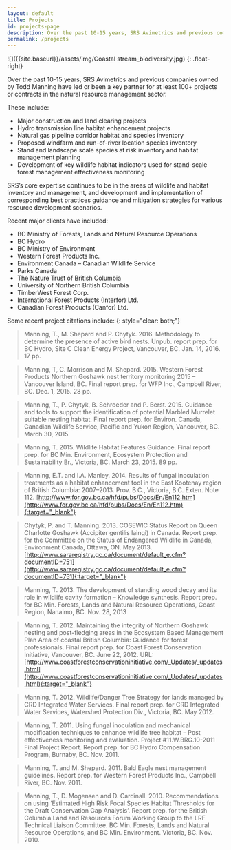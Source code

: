 ```yaml
---
layout: default
title: Projects
id: projects-page
description: Over the past 10-15 years, SRS Avimetrics and previous companies owned by Todd Manning have led or been a key partner for at least 100+ projects or contracts in the natural resource management sector.
permalink: /projects
---
```


![]({{site.baseurl}}/assets/img/Coastal stream_biodiversity.jpg)
{: .float-right}

Over the past 10-15 years, SRS Avimetrics and previous companies owned by Todd Manning have led or been a key partner for at least 100+ projects or contracts in the natural resource management sector. 

These include:

* Major construction and land clearing projects
* Hydro transmission line habitat enhancement projects
* Natural gas pipeline corridor habitat and species inventory
* Proposed windfarm and run-of-river location species inventory
* Stand and landscape scale species at risk inventory and habitat management planning
* Development of key wildlife habitat indicators used for stand-scale forest management effectiveness monitoring

SRS’s core expertise continues to be in the areas of wildlife and habitat inventory and management, and development and implementation of corresponding best practices guidance and mitigation strategies for various resource development scenarios.

Recent major clients have included:

 * BC Ministry of Forests, Lands and Natural Resource Operations
 * BC Hydro
 * BC Ministry of Environment
 * Western Forest Products Inc.
 * Environment Canada – Canadian Wildlife Service
 * Parks Canada
 * The Nature Trust of British Columbia 
 * University of Northern British Columbia
 * TimberWest Forest Corp.
 * International Forest Products (Interfor) Ltd. 
 * Canadian Forest Products (Canfor) Ltd.

Some recent project citations include:
{: style="clear: both;"}

> Manning, T., M. Shepard and P. Chytyk. 2016. Methodology to determine the presence of active bird nests. Unpub. report prep. for BC Hydro, Site C Clean Energy Project, Vancouver, BC. Jan. 14, 2016. 17 pp.

> Manning, T, C. Morrison and M. Shepard. 2015. Western Forest Products Northern Goshawk nest territory monitoring 2015 – Vancouver Island, BC. Final report prep. for WFP Inc., Campbell River, BC. Dec. 1, 2015. 28 pp.

> Manning, T., P. Chytyk, B. Schroeder and P. Berst. 2015. Guidance and tools to support the identification of potential Marbled Murrelet suitable nesting habitat. Final report prep. for Environ. Canada, Canadian Wildlife Service, Pacific and Yukon Region, Vancouver, BC. March 30, 2015.

> Manning, T. 2015. Wildlife Habitat Features Guidance. Final report prep. for BC Min. Environment, Ecosystem Protection and Sustainability Br., Victoria, BC. March 23, 2015. 89 pp.

> Manning, E.T. and I.A. Manley. 2014. Results of fungal inoculation treatments as a habitat enhancement tool in the East Kootenay region of British Columbia: 2007–2013. Prov. B.C., Victoria, B.C. Exten. Note 112. [http://www.for.gov.bc.ca/hfd/pubs/Docs/En/En112.htm](http://www.for.gov.bc.ca/hfd/pubs/Docs/En/En112.htm){:target="_blank"}

> Chytyk, P. and T. Manning. 2013. COSEWIC Status Report on Queen Charlotte Goshawk (Accipiter gentilis laingi) in Canada.  Report prep. for the Committee on the Status of Endangered Wildlife in Canada, Environment Canada, Ottawa, ON.  May 2013. [http://www.sararegistry.gc.ca/document/default_e.cfm?documentID=751](http://www.sararegistry.gc.ca/document/default_e.cfm?documentID=751){:target="_blank"}

> Manning, T. 2013. The development of standing wood decay and its role in wildlife cavity formation – Knowledge synthesis. Report prep. for BC Min. Forests, Lands and Natural Resource Operations, Coast Region, Nanaimo, BC. Nov. 28, 2013

> Manning, T. 2012. Maintaining the integrity of Northern Goshawk nesting and post-fledging areas in the Ecosystem Based Management Plan Area of coastal British Columbia: Guidance for forest professionals. Final report prep. for Coast Forest Conservation Initiative, Vancouver, BC. June 22, 2012. URL: [http://www.coastforestconservationinitiative.com/_Updates/_updates.html](http://www.coastforestconservationinitiative.com/_Updates/_updates.html){:target="_blank"}

> Manning, T. 2012. Wildlife/Danger Tree Strategy for lands managed by CRD Integrated Water Services. Final report prep. for CRD Integrated Water Services, Watershed Protection Div., Victoria, BC. May 2012.

> Manning, T. 2011. Using fungal inoculation and mechanical modification techniques to enhance wildlife tree habitat – Post effectiveness monitoring and evaluation. Project #11.W.BRG.10-2011 Final Project Report. Report prep. for BC Hydro Compensation Program, Burnaby, BC. Nov. 2011.

> Manning, T. and M. Shepard. 2011. Bald Eagle nest management guidelines. Report prep. for Western Forest Products Inc., Campbell River, BC. Nov. 2011.

> Manning, T., D. Mogensen and D. Cardinall.  2010. Recommendations on using ‘Estimated High Risk Focal Species Habitat Thresholds for the Draft Conservation Gap Analysis’.  Report prep. for the British Columbia Land and Resources Forum Working Group to the LRF Technical Liaison Committee. BC Min. Forests, Lands and Natural Resource Operations, and BC Min. Environment. Victoria, BC. Nov. 2010.